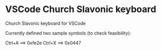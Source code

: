 # VSCode Church Slavonic keyboard

Church Slavonic keyboard for VSCode

Currently defined two sample symbols (to check feasibility):

Ctrl+A ==> 0xfe2e
Ctrl+X ==> 0x0447